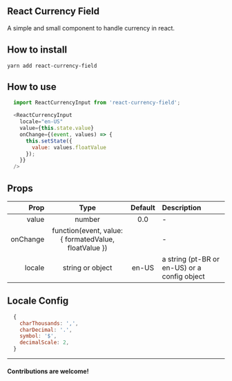 ## React Currency Field

A simple and small component to handle currency in react.

## How to install
```
yarn add react-currency-field
```

## How to use
```javascript
  import ReactCurrencyInput from 'react-currency-field';

  <ReactCurrencyInput
    locale="en-US"
    value={this.state.value}
    onChange={(event, values) => {
      this.setState({
        value: values.floatValue
      });
    }}
  />
```

## Props
| Prop | Type | Default | Description |
|-----:|:----:|:----:|:----|
| value | number | 0.0 | - |
| onChange | function(event, value: { formatedValue, floatValue }) |  | - |
| locale | string or object | en-US | a string (pt-BR or en-US) or a config object |

## Locale Config
```javascript
  {
    charThousands: ',',
    charDecimal: '.',
    symbol: '$',
    decimalScale: 2,
  }
```


---------------------------------

#### Contributions are welcome!
